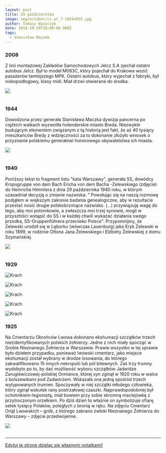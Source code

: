 ```yaml
---
layout: post
title: 29 października
image: img/october/cz_wt_7-1024x855.jpg
author: Tomasz Waszczyk
date: 2018-10-29T10:00:00.000Z
tags:
  - Stanisław Maczek
---
```


### 2008

Z linii montażowej Zakładów Samochodowych Jelcz S.A zjechał ostatni autobus Jelcz. Był to model M083C, który pojechał do Krakowa wozić pasażerów tamtejszego MPK. Ostatni autobus, który wyjechał z fabryki, był niskopodłogowy, klasy midi. Miał drzwi otwierane do środka.

<img src="./img/october/jelcz.jpg"/><br><br>

### 1944

Dowodzona przez generała Stanisława Maczka dywizja pancerna po ciężkich walkach wyzwoliła holenderskie miasto Breda.
Niezwykle budującym elementem związanym z tą historią jest fakt, że aż 40 tysięcy mieszkańców Bredy z wdzięczności za to dokonanie złożyło wniosek o przyznanie polskiemu generałowi honorowego obywatelstwa ich miasta.

<img src="./img/october/maczek.jpg"/><br><br>

### 1940

Poniższy tekst to fragment listu "kata Warszawy", generała SS, dowódcy Kropsgruppe von dem Bach Ericha von dem Bacha -Zelewskiego (zdjęcie) do Heinricha Himmlera z dnia 29 października 1940 roku, w którym uzasadniał decyzję o zmianie nazwiska:
" Powołując się na naszą rozmowę podjąłem w większym zakresie badania genealogiczne, aby w rezultacie przestać nosić drugie polskobrzmiące nazwisko. (...) przywiązuję wagę do tego, aby moi potomkowie, a zwłaszcza moi trzej synowie, mogli w przyszłości wstąpić do SS i w każdej chwili wykazać działania swego przodka, SS-Gruppenführera przeciwko Polsce".
Przypomnijmy, że Zelewski urodził się w Lęborku (wówczas Lauenburg) jako Eryk Żelewski w roku 1899, w rodzinie  Ottona Jana Żelewskiego i Elżbiety Żelewskiej z domu Szymańskiej.

<img src="./img/october/erichbach.jpg"/><br><br>

### 1929

![Krach](./img/october/cz_wt_1.jpg)

![Krach](./img/october/cz_wt_3.jpg)

![Krach](./img/october/cz_wt_4-819x1024.jpg)

![Krach](./img/october/cz_wt_5.jpg)

![Krach](./img/october/cz_wt_6.jpg)

### 1925

Na Cmentarzu Obrońców Lwowa dokonano ekshumacji szczątków trzech niezidentyfikowanych polskich żołnierzy. Jedne z nich miały spocząć w Grobie Nieznanego Żołnierza w Warszawie.
Prawie wszystko w tej sprawie było dziełem przypadku, ponieważ lwowski cmentarz, jako miejsce ekshumacji został wybrany w drodze losowania, do którego zakwalifikowano 15 innych nekropolii lub pól bitewnych. Zaś trzy trumny wydobyto po to, by dać możliwość wyboru szczątków Jadwidze Zarugiewiczowej-polskiej Ormiance, której syn zginął w 1920 roku w walce z bolszewikami pod Zadwórzem. Wskazała ona jedną spośród trzech wytypowanych trumien. Spoczywały w niej szczątki młodego człowieka, który zginął wskutek rany postrzałowej czaszki. Najprawdopodobniej był ochotnikiem-legionistą, miał bowiem przy sobie skromną maciejówkę z przytroczonym orzełkiem. Po dziś dzień to właśnie on symbolizuje ofiarę setek tysięcy Polaków, poległych z bronią w ręku.
Na zdjęciu Cmentarz Orląt Lwowskich – grób, z którego zabrano zwłoki Nieznanego Żołnierza do Warszawy – zdjęcie przedwojenne.

<img src="./img/october/ekshumacja.jpg"/><br><br>

---

<a href="https://github.com/TomaszWaszczyk/historia.waszczyk.com/edit/master/src/content/october-29.md" target="_blank">Edytuj tę stronę dzieląc się własnymi notatkami!</a>
